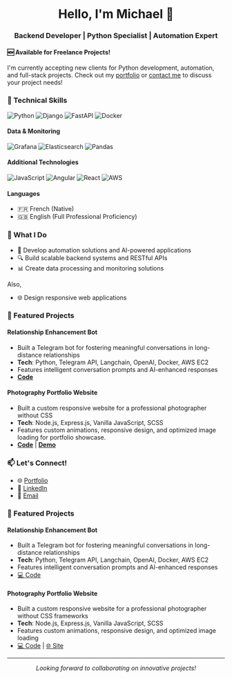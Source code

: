 <div align="center">
  <h1>Hello, I'm Michael 👋</h1>
  <h3>Backend Developer | Python Specialist | Automation Expert</h3>
</div>

#### 🆕 Available for Freelance Projects!

I'm currently accepting new clients for Python development, automation, and
full-stack projects. Check out my [portfolio](https://lohiermichael.github.io/)
or [contact me](#contact) to discuss your project needs!

### 🔧 Technical Skills

![Python](https://img.shields.io/badge/Python-3.6+-blue?style=flat&logo=python&logoColor=white)
![Django](https://img.shields.io/badge/Django-092E20?style=flat&logo=django&logoColor=white)
![FastAPI](https://img.shields.io/badge/FastAPI-009688?style=flat&logo=fastapi&logoColor=white)
![Docker](https://img.shields.io/badge/Docker-2496ED?style=flat&logo=docker&logoColor=white)

#### Data & Monitoring
![Grafana](https://img.shields.io/badge/Grafana-F46800?style=flat&logo=grafana&logoColor=white)
![Elasticsearch](https://img.shields.io/badge/Elasticsearch-005571?style=flat&logo=elasticsearch&logoColor=white)
![Pandas](https://img.shields.io/badge/Pandas-150458?style=flat&logo=pandas&logoColor=white)

#### Additional Technologies
![JavaScript](https://img.shields.io/badge/JavaScript-ES6-yellow?style=flat&logo=javascript&logoColor=white)
![Angular](https://img.shields.io/badge/Angular-DD0031?style=flat&logo=angular&logoColor=white)
![React](https://img.shields.io/badge/React-61DAFB?style=flat&logo=react&logoColor=black)
![AWS](https://img.shields.io/badge/AWS-232F3E?style=flat&logo=amazon-aws&logoColor=white)

#### Languages
- 🇫🇷 French (Native)
- 🇬🇧 English (Full Professional Proficiency)

### 🚀 What I Do

- 🤖 Develop automation solutions and AI-powered applications
- 🔍 Build scalable backend systems and RESTful APIs
- 📊 Create data processing and monitoring solutions

Also,
- 🌐 Design responsive web applications


### 💼 Featured Projects

#### Relationship Enhancement Bot
- Built a Telegram bot for fostering meaningful conversations in long-distance
  relationships
- **Tech**: Python, Telegram API, Langchain, OpenAI, Docker, AWS EC2
- Features intelligent conversation prompts and AI-enhanced responses
- **[Code][1]**

[1]: https://github.com/lohiermichael/telegram-relationship-bot


#### Photography Portfolio Website

- Built a custom responsive website for a professional photographer without CSS
- **Tech**: Node.js, Express.js, Vanilla JavaScript, SCSS
- Features custom animations, responsive design, and optimized image loading
for portfolio showcase.
- **[Code][1]** | **[Demo][2]**

[1]: https://github.com/laurent_x_dubois/telegram-relationship-bot
[2]: https://laurentxdubois.com/



### <a name="contact">📫 Let's Connect!</a>

- 🌐 [Portfolio](https://lohiermichael.github.io/)
- 💼 [LinkedIn](https://www.linkedin.com/in/lohiermichael/)
- 📧 [Email](mailto:lohiermichael@gmail.com)

### 💼 Featured Projects

#### Relationship Enhancement Bot
- Built a Telegram bot for fostering meaningful conversations in long-distance
  relationships
- **Tech**: Python, Telegram API, Langchain, OpenAI, Docker, AWS EC2
- Features intelligent conversation prompts and AI-enhanced responses
- [💻 Code][1]

[1]: https://github.com/lohiermichael/telegram-relationship-bot

#### Photography Portfolio Website
- Built a custom responsive website for a professional photographer without CSS
  frameworks
- **Tech**: Node.js, Express.js, Vanilla JavaScript, SCSS
- Features custom animations, responsive design, and optimized image loading
- [💻 Code][2] | [🌐 Site][3]

[2]: https://github.com/lohiermichael/laurent-x-dubois
[3]: https://laurentxdubois.com

---

<div align="center">
  <i>Looking forward to collaborating on innovative projects!</i>
</div>
